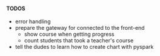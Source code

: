 #### TODOS


- error handling
- prepare the gateway for connected to the front-end
  - show course when getting progress
  - count students that took a teacher's course
- tell the dudes to learn how to create chart with pyspark